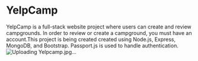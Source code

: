 # YelpCamp
YelpCamp is a full-stack website project where users can create and review campgrounds. In order to review or create a campground, you must have an account.This project is being created created using Node.js, Express, MongoDB, and Bootstrap. Passport.js is used to handle authentication.
![Uploading Yelpcamp.jpg…]()
